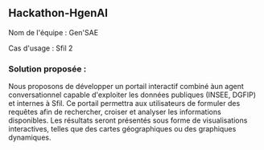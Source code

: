 








## Hackathon-HgenAI

Nom de l'équipe : Gen'SAE 

Cas d'usage : Sfil 2

### Solution proposée : 
Nous proposons de développer un portail interactif combiné àun agent conversationnel capable d'exploiter les données publiques (INSEE, DGFIP) et internes à Sfil. Ce portail permettra aux utilisateurs de formuler des requêtes afin de rechercher, croiser et analyser les informations disponibles. Les résultats seront présentés sous forme de visualisations interactives, telles que des cartes géographiques ou des graphiques dynamiques.
